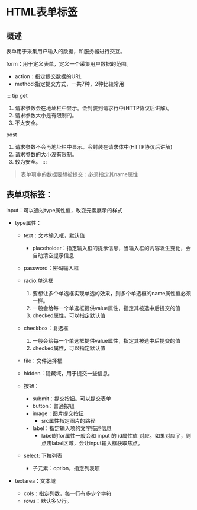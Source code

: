 #  HTML表单标签
## 概述
表单用于采集用户输入的数据，和服务器进行交互。

form：用于定义表单，定义一个采集用户数据的范围。

* action：指定提交数据的URL
* method:指定提交方式，一共7种，2种比较常用

::: tip 
get
1. 请求参数会在地址栏中显示。会封装到请求行中(HTTP协议后讲解)。
2. 请求参数大小是有限制的。
3. 不太安全。

post
1. 请求参数不会再地址栏中显示。会封装在请求体中(HTTP协议后讲解)
2. 请求参数的大小没有限制。
3. 较为安全。
:::
> 表单项中的数据要想被提交：必须指定其name属性

## 表单项标签：
input：可以通过type属性值，改变元素展示的样式
* type属性：
  * text：文本输入框，默认值
    * placeholder：指定输入框的提示信息，当输入框的内容发生变化，会自动清空提示信息	
  * password：密码输入框
  * radio:单选框
    1. 要想让多个单选框实现单选的效果，则多个单选框的name属性值必须一样。
    2. 一般会给每一个单选框提供value属性，指定其被选中后提交的值
    3. checked属性，可以指定默认值
  * checkbox：复选框
    1. 一般会给每一个单选框提供value属性，指定其被选中后提交的值
    2. checked属性，可以指定默认值

  * file：文件选择框
  * hidden：隐藏域，用于提交一些信息。
  * 按钮：
    * submit：提交按钮。可以提交表单
    * button：普通按钮
    * image：图片提交按钮
      * src属性指定图片的路径	
    * label：指定输入项的文字描述信息
      * label的for属性一般会和 input 的 id属性值 对应。如果对应了，则点击label区域，会让input输入框获取焦点。
  * select: 下拉列表
    * 子元素：option，指定列表项
    
* textarea：文本域
  * cols：指定列数，每一行有多少个字符
  * rows：默认多少行。